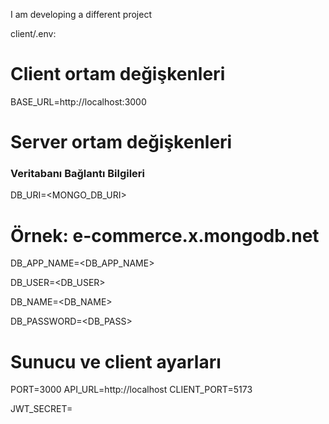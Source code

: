 I am developing a different project

client/.env:

# Client ortam değişkenleri

BASE_URL=http://localhost:3000

# Server ortam değişkenleri

### Veritabanı Bağlantı Bilgileri

DB_URI=<MONGO_DB_URI>
# Örnek: e-commerce.x.mongodb.net

DB_APP_NAME=<DB_APP_NAME>

DB_USER=<DB_USER>

DB_NAME=<DB_NAME>

DB_PASSWORD=<DB_PASS>

# Sunucu ve client ayarları

PORT=3000
API_URL=http://localhost
CLIENT_PORT=5173

JWT_SECRET=<SECRET>
